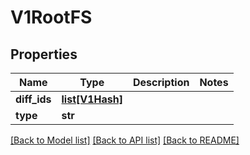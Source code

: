 # V1RootFS

## Properties
Name | Type | Description | Notes
------------ | ------------- | ------------- | -------------
**diff_ids** | [**list[V1Hash]**](V1Hash.md) |  | 
**type** | **str** |  | 

[[Back to Model list]](../vela-client/README.md#documentation-for-models) [[Back to API list]](../vela-client/README.md#documentation-for-api-endpoints) [[Back to README]](../vela-client/README.md)

